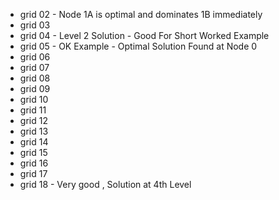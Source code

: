  - grid 02 - Node 1A is optimal and dominates 1B immediately
 - grid 03
 - grid 04 - Level 2 Solution - Good For Short Worked Example
 - grid 05 - OK Example - Optimal Solution Found at Node 0
 - grid 06
 - grid 07
 - grid 08
 - grid 09
 - grid 10
 - grid 11
 - grid 12
 - grid 13
 - grid 14
 - grid 15
 - grid 16
 - grid 17
 - grid 18 - Very good , Solution at 4th Level
